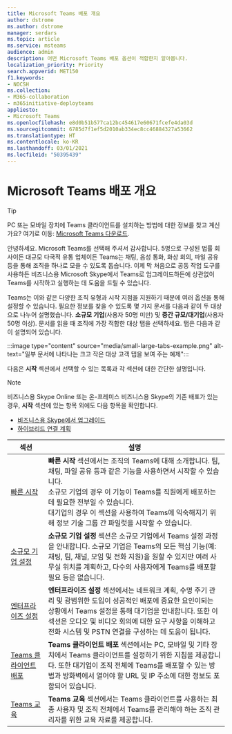 ```yaml
---
title: Microsoft Teams 배포 개요
author: dstrome
ms.author: dstrome
manager: serdars
ms.topic: article
ms.service: msteams
audience: admin
description: 어떤 Microsoft Teams 배포 옵션이 적합한지 알아봅니다.
localization_priority: Priority
search.appverid: MET150
f1.keywords:
- NOCSH
ms.collection:
- M365-collaboration
- m365initiative-deployteams
appliesto:
- Microsoft Teams
ms.openlocfilehash: e8d0b51b577ca12bc454617e60671fcefe4da03d
ms.sourcegitcommit: 6785d7f1ef5d2010ab334ec8cc46884327a53662
ms.translationtype: HT
ms.contentlocale: ko-KR
ms.lasthandoff: 03/01/2021
ms.locfileid: "50395439"
---
```

# <a name="microsoft-teams-deployment-overview"></a>Microsoft Teams 배포 개요

> [!TIP]
> PC 또는 모바일 장치에 Teams 클라이언트를 설치하는 방법에 대한 정보를 찾고 계신가요? 여기로 이동: [Microsoft Teams 다운로드](https://www.microsoft.com/microsoft-teams/download-app).

안녕하세요. Microsoft Teams를 선택해 주셔서 감사합니다. 5명으로 구성된 법률 회사이든 대규모 다국적 유통 업체이든 Teams는 채팅, 음성 통화, 화상 회의, 파일 공유 등을 통해 조직을 하나로 모을 수 있도록 돕습니다. 이제 막 처음으로 공동 작업 도구를 사용하든 비즈니스용 Microsoft Skype에서 Teams로 업그레이드하든에 상관없이 Teams를 시작하고 실행하는 데 도움을 드릴 수 있습니다.

Teams는 이와 같은 다양한 조직 유형과 시작 지점을 지원하기 때문에 여러 옵션을 통해 설정할 수 있습니다. 필요한 정보를 찾을 수 있도록 몇 가지 문서를 다음과 같이 두 대상으로 나누어 설명했습니다. **소규모 기업**(사용자 50명 미만) 및 **중간 규모/대기업**(사용자 50명 이상). 문서를 읽을 때 조직에 가장 적합한 대상 탭을 선택하세요. 탭은 다음과 같이 설명되어 있습니다.

:::image type="content" source="media/small-large-tabs-example.png" alt-text="일부 문서에 나타나는 크고 작은 대상 고객 탭을 보여 주는 예제":::

다음은 **시작** 섹션에서 선택할 수 있는 목록과 각 섹션에 대한 간단한 설명입니다.

> [!NOTE]
> 비즈니스용 Skype Online 또는 온-프레미스 비즈니스용 Skype의 기존 배포가 있는 경우, **시작** 섹션에 있는 항목 외에도 다음 항목을 확인합니다.
>
> - [비즈니스용 Skype에서 업그레이드](upgrade-start-here.md)
> - [하이브리드 연결 계획](../Skype/SfbHybrid/hybrid/plan-hybrid-connectivity.md)

|섹션  |설명  |
|---------|---------|
|[빠른 시작](get-started-with-teams-quick-start.md)     | **빠른 시작** 섹션에서는 조직의 Teams에 대해 소개합니다. 팀, 채팅, 파일 공유 등과 같은 기능을 사용하면서 시작할 수 있습니다. <br>소규모 기업의 경우 이 기능이 Teams를 직원에게 배포하는 데 필요한 전부일 수 있습니다. <br>대기업의 경우 이 섹션을 사용하여 Teams에 익숙해지기 위해 정보 기술 그룹 간 파일럿을 시작할 수 있습니다.        |
|[소규모 기업 설정](deploy-small-business.md)| **소규모 기업 설정** 섹션은 소규모 기업에서 Teams 설정 과정을 안내합니다. 소규모 기업은 Teams의 모든 핵심 기능(예: 채팅, 팀, 채널, 모임 및 전화 지원)을 원할 수 있지만 여러 사무실 위치를 계획하고, 다수의 사용자에게 Teams를 배포할 필요 등은 없습니다.
|[엔터프라이즈 설정](deploy-enterprise-overview.md)     | **엔터프라이즈 설정** 섹션에서는 네트워크 계획, 수명 주기 관리 및 광범위한 도입이 성공적인 배포에 중요한 요인이되는 상황에서 Teams 설정을 통해 대기업을 안내합니다. 또한 이 섹션은 오디오 및 비디오 회의에 대한 요구 사항을 이해하고 전화 시스템 및 PSTN 연결을 구성하는 데 도움이 됩니다.         |
|[Teams 클라이언트 배포](get-clients.md)     | **Teams 클라이언트 배포** 섹션에서는 PC, 모바일 및 기타 장치에서 Teams 클라이언트를 설정하기 위한 지침을 제공합니다. 또한 대기업이 조직 전체에 Teams를 배포할 수 있는 방법과 방화벽에서 열어야 할 URL 및 IP 주소에 대한 정보도 포함되어 있습니다.       |
|[Teams 교육](training-microsoft-teams-landing-page.md)     | **Teams 교육** 섹션에서는 Teams 클라이언트를 사용하는 최종 사용자 및 조직 전체에서 Teams를 관리해야 하는 조직 관리자를 위한 교육 자료를 제공합니다.        |
